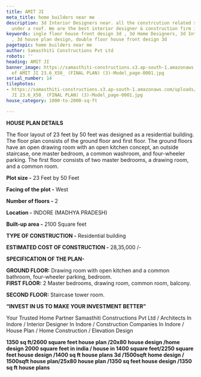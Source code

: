```yaml
---
title: AMIT JI
meta_title: home builders near me
description: 3d Interior Designers near. all the constrcution related services in
  under a roof. We are the best interior designer & construction firm in indore.
keywords: ingle floor house front design 3d , 3d Home Designers, 3d Interior Designers
  , 3d house plan design, double floor house front design 3d
pagetopic: home builders near me
author: Samasthiti Constructions Pvt Ltd
robots: ''
heading: AMIT JI
banner_image: https://samasthiti-constructions.s3.ap-south-1.amazonaws.com/uploads/Copy
  of AMIT JI 23.6_X50_ (FINAL PLAN) (3)-Model_page-0001.jpg
serial_number: 14
tilephotos:
- https://samasthiti-constructions.s3.ap-south-1.amazonaws.com/uploads/Copy of AMIT
  JI 23.6_X50_ (FINAL PLAN) (3)-Model_page-0001.jpg
house_category: 1000-to-2000-sq-ft

---
```

**HOUSE PLAN DETAILS**

The floor layout of 23 feet by 50 feet was designed as a residential building. The floor plan consists of the ground floor and first floor. The ground floors have an open drawing room with an open kitchen concept, an outside staircase, one master bedroom, a common washroom, and four-wheeler parking. The first floor consists of two master bedrooms, a drawing room, and a common room.

**Plot size -** 23 Feet by 50 Feet

**Facing of the plot -** West

**Number of floors -** 2

**Location -** INDORE (MADHYA PRADESH)

**Built-up area -** 2100 Square feet

**TYPE OF CONSTRUCTION -** Residential building

**ESTIMATED COST OF CONSTRUCTION -** 28,35,000 /-

**SPECIFICATION OF THE PLAN-**

**GROUND FLOOR:** Drawing room with open kitchen and a common bathroom, four-wheeler parking, bedroom.  
**FIRST FLOOR:** 2 Master bedrooms, drawing room, common room, balcony.

**SECOND FLOOR:** Staircase tower room.

**“INVEST IN US TO MAKE YOUR INVESTMENT BETTER”**

Your Trusted Home Partner Samasthiti Constructions Pvt Ltd / Architects In Indore / Interior Designer In Indore / Construction Companies In Indore / House Plan / Home Construction / Elevation Design

**1350 sq ft/2600 square feet house plan /20x80 house design /home design 2000 square feet in india / house in 1400 square feet/2250 square feet house design /1400 sq ft house plans 3d /1500sqft home design / 1500sqft house plan/25x80 house plan /1350 sq feet house design /1350 sq ft house plans**